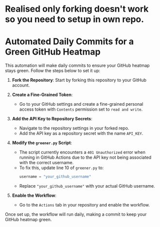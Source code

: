 # Realised only forking doesn't work so you need to setup in own repo.

# Automated Daily Commits for a Green GitHub Heatmap

This automation will make daily commits to ensure your GitHub heatmap stays green. Follow the steps below to set it up:

1. **Fork the Repository**: Start by forking this repository to your GitHub account.

2. **Create a Fine-Grained Token**:
   - Go to your GitHub settings and create a fine-grained personal access token with `Contents` permission set to `read and write`.

3. **Add the API Key to Repository Secrets**:
   - Navigate to the repository settings in your forked repo.
   - Add the API key as a repository secret with the name `API_KEY`.

4. **Modify the `greener.py` Script**:
   - The script currently encounters a `401 Unauthorized` error when running in GitHub Actions due to the API key not being associated with the correct username.
   - To fix this, update line 10 of `greener.py` to:
     ```python
     username = "your_github_username"
     ```
   - Replace `"your_github_username"` with your actual GitHub username.

5. **Enable the Workflow**:
   - Go to the `Actions` tab in your repository and enable the workflow.

Once set up, the workflow will run daily, making a commit to keep your GitHub heatmap green.
